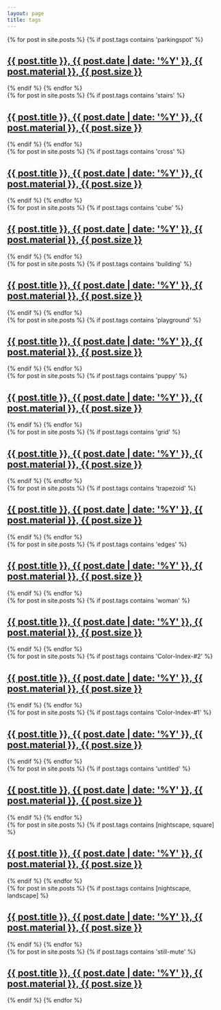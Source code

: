 ```yaml
---
layout: page
title: tags
---
```

<div class = "posts">
<!--parkingspot section-->
<article>
    {% for post in site.posts %} <!-- 포스트 전체 리스트를 호출한다 -->
      {% if post.tags contains 'parkingspot' %} <!-- 호출된 포스트 리스트 중 'parkingspot' 태그가 포함된 포스트를 걸러낸다 -->
        <h1><a href="{{ site.baseurl }}{{ post.url }}">{{ post.title }}, {{ post.date | date: '%Y' }}, {{ post.material }}, {{ post.size }}</a></h1>
      {% endif  %}
    {% endfor %}
</article>

<!--stairs section-->
<article>
    {% for post in site.posts %}
      {% if post.tags contains 'stairs' %}
        <h1><a href="{{ site.baseurl }}{{ post.url }}">{{ post.title }}, {{ post.date | date: '%Y' }}, {{ post.material }}, {{ post.size }}</a></h1>
      {% endif  %}
    {% endfor %}
</article>

<!--cross section-->
<article>
    {% for post in site.posts %}
      {% if post.tags contains 'cross' %}
        <h1><a href="{{ site.baseurl }}{{ post.url }}">{{ post.title }}, {{ post.date | date: '%Y' }}, {{ post.material }}, {{ post.size }}</a></h1>
      {% endif  %}
    {% endfor %}
</article>

<!--cube section-->
<article>
    {% for post in site.posts %}
      {% if post.tags contains 'cube' %}
        <h1><a href="{{ site.baseurl }}{{ post.url }}">{{ post.title }}, {{ post.date | date: '%Y' }}, {{ post.material }}, {{ post.size }}</a></h1>
      {% endif  %}
    {% endfor %}
</article>

<!--building section-->
<article>
    {% for post in site.posts %}
      {% if post.tags contains 'building' %}
        <h1><a href="{{ site.baseurl }}{{ post.url }}">{{ post.title }}, {{ post.date | date: '%Y' }}, {{ post.material }}, {{ post.size }}</a></h1>
      {% endif  %}
    {% endfor %}
</article>

<!--playground section-->
<article>
    {% for post in site.posts %}
      {% if post.tags contains 'playground' %}
        <h1><a href="{{ site.baseurl }}{{ post.url }}">{{ post.title }}, {{ post.date | date: '%Y' }}, {{ post.material }}, {{ post.size }}</a></h1>
      {% endif  %}
    {% endfor %}
</article>

<!--puppy section-->
<article>
    {% for post in site.posts %}
      {% if post.tags contains 'puppy' %}
        <h1><a href="{{ site.baseurl }}{{ post.url }}">{{ post.title }}, {{ post.date | date: '%Y' }}, {{ post.material }}, {{ post.size }}</a></h1>
      {% endif  %}
    {% endfor %}
</article>

<!--grid section-->
<article>
    {% for post in site.posts %}
      {% if post.tags contains 'grid' %}
        <h1><a href="{{ site.baseurl }}{{ post.url }}">{{ post.title }}, {{ post.date | date: '%Y' }}, {{ post.material }}, {{ post.size }}</a></h1>
      {% endif  %}
    {% endfor %}
</article>

<!--trapezoid section-->
<article>
    {% for post in site.posts %}
      {% if post.tags contains 'trapezoid' %}
        <h1><a href="{{ site.baseurl }}{{ post.url }}">{{ post.title }}, {{ post.date | date: '%Y' }}, {{ post.material }}, {{ post.size }}</a></h1>
      {% endif  %}
    {% endfor %}
</article>

<!--edges section-->
<article>
    {% for post in site.posts %}
      {% if post.tags contains 'edges' %}
        <h1><a href="{{ site.baseurl }}{{ post.url }}">{{ post.title }}, {{ post.date | date: '%Y' }}, {{ post.material }}, {{ post.size }}</a></h1>
      {% endif  %}
    {% endfor %}
</article>

<!--woman section-->
<article>
    {% for post in site.posts %}
      {% if post.tags contains 'woman' %}
        <h1><a href="{{ site.baseurl }}{{ post.url }}">{{ post.title }}, {{ post.date | date: '%Y' }}, {{ post.material }}, {{ post.size }}</a></h1>
      {% endif  %}
    {% endfor %}
</article>

<!--Color-Index-#2 section-->
<article>
    {% for post in site.posts %}
      {% if post.tags contains 'Color-Index-#2' %}
        <h1><a href="{{ site.baseurl }}{{ post.url }}">{{ post.title }}, {{ post.date | date: '%Y' }}, {{ post.material }}, {{ post.size }}</a></h1>
      {% endif  %}
    {% endfor %}
</article>

<!--stairs section-->
<article>
    {% for post in site.posts %}
      {% if post.tags contains 'Color-Index-#1' %}
        <h1><a href="{{ site.baseurl }}{{ post.url }}">{{ post.title }}, {{ post.date | date: '%Y' }}, {{ post.material }}, {{ post.size }}</a></h1>
      {% endif  %}
    {% endfor %}
</article>

<!--untitled section-->
<article>
    {% for post in site.posts %}
      {% if post.tags contains 'untitled' %}
        <h1><a href="{{ site.baseurl }}{{ post.url }}">{{ post.title }}, {{ post.date | date: '%Y' }}, {{ post.material }}, {{ post.size }}</a></h1>
      {% endif  %}
    {% endfor %}
</article>

<!--nightscape section-->
<article>
    {% for post in site.posts %}
      {% if post.tags contains [nightscape, square]  %}
        <h1><a href="{{ site.baseurl }}{{ post.url }}">{{ post.title }}, {{ post.date | date: '%Y' }}, {{ post.material }}, {{ post.size }}</a></h1>
      {% endif  %}
    {% endfor %}
</article>

<!--nightscape section-->
<article>
    {% for post in site.posts %}
      {% if post.tags contains [nightscape, landscape] %}
        <h1><a href="{{ site.baseurl }}{{ post.url }}">{{ post.title }}, {{ post.date | date: '%Y' }}, {{ post.material }}, {{ post.size }}</a></h1>
      {% endif  %}
    {% endfor %}
</article>

<!--still mute section-->
<article>
    {% for post in site.posts %}
      {% if post.tags contains 'still-mute' %}
        <h1><a href="{{ site.baseurl }}{{ post.url }}">{{ post.title }}, {{ post.date | date: '%Y' }}, {{ post.material }}, {{ post.size }}</a></h1>
      {% endif  %}
    {% endfor %}
</article>
</div>

